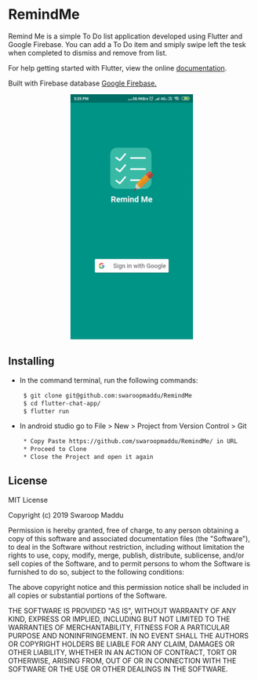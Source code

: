 # RemindMe
Remind Me is a simple To Do list application developed using Flutter and Google Firebase. You can add a To Do item and smiply swipe left the tesk when completed to dismiss and remove from list.

For help getting started with Flutter, view the online <a href="https://flutter.dev/">documentation</a>.

Built with Firebase database <a href="https://console.firebase.google.com/">Google Firebase. </a>

  <p align="center">
    <img src="demo/remindme.gif" height="500" width="250"/>
  </p>

## Installing
  * In the command terminal, run the following commands:
    ```  
     $ git clone git@github.com:swaroopmaddu/RemindMe
     $ cd flutter-chat-app/
     $ flutter run
    ```
  * In android studio go to File > New > Project from Version Control > Git
  
      ```
       * Copy Paste https://github.com/swaroopmaddu/RemindMe/ in URL
       * Proceed to Clone
       * Close the Project and open it again
      ```
## License

MIT License

Copyright (c) 2019 Swaroop Maddu

Permission is hereby granted, free of charge, to any person obtaining a copy
of this software and associated documentation files (the "Software"), to deal
in the Software without restriction, including without limitation the rights
to use, copy, modify, merge, publish, distribute, sublicense, and/or sell
copies of the Software, and to permit persons to whom the Software is
furnished to do so, subject to the following conditions:

The above copyright notice and this permission notice shall be included in all
copies or substantial portions of the Software.

THE SOFTWARE IS PROVIDED "AS IS", WITHOUT WARRANTY OF ANY KIND, EXPRESS OR
IMPLIED, INCLUDING BUT NOT LIMITED TO THE WARRANTIES OF MERCHANTABILITY,
FITNESS FOR A PARTICULAR PURPOSE AND NONINFRINGEMENT. IN NO EVENT SHALL THE
AUTHORS OR COPYRIGHT HOLDERS BE LIABLE FOR ANY CLAIM, DAMAGES OR OTHER
LIABILITY, WHETHER IN AN ACTION OF CONTRACT, TORT OR OTHERWISE, ARISING FROM,
OUT OF OR IN CONNECTION WITH THE SOFTWARE OR THE USE OR OTHER DEALINGS IN THE
SOFTWARE.
